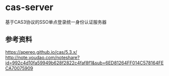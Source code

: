 # cas-server
基于CAS3协议的SSO单点登录统一身份认证服务器

## 参考资料
https://apereo.github.io/cas/5.3.x/  
http://note.youdao.com/noteshare?id=992c4d10fa59949b628f2822c4faf8f1&sub=6ED81264FF014C578164FECA70075909
